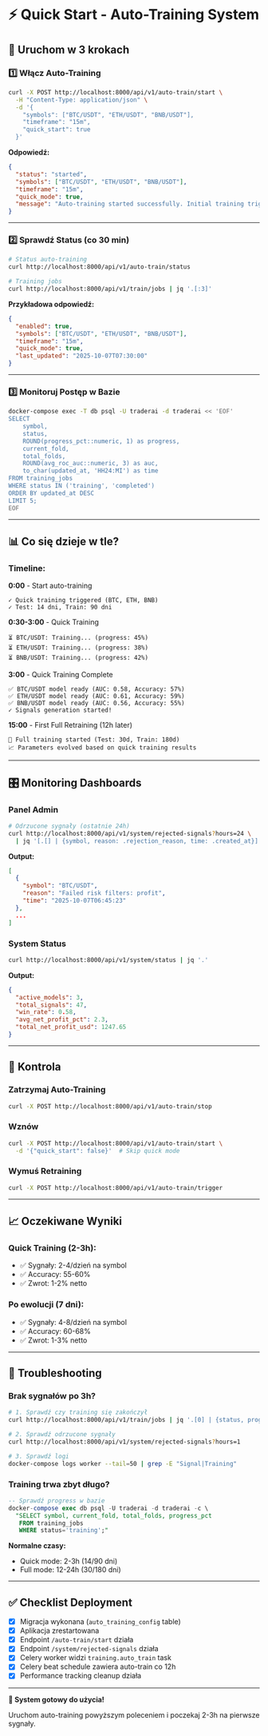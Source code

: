 # ⚡ Quick Start - Auto-Training System

## 🎯 Uruchom w 3 krokach

### 1️⃣ Włącz Auto-Training

```bash
curl -X POST http://localhost:8000/api/v1/auto-train/start \
  -H "Content-Type: application/json" \
  -d '{
    "symbols": ["BTC/USDT", "ETH/USDT", "BNB/USDT"],
    "timeframe": "15m",
    "quick_start": true
  }'
```

**Odpowiedź:**
```json
{
  "status": "started",
  "symbols": ["BTC/USDT", "ETH/USDT", "BNB/USDT"],
  "timeframe": "15m",
  "quick_mode": true,
  "message": "Auto-training started successfully. Initial training triggered."
}
```

---

### 2️⃣ Sprawdź Status (co 30 min)

```bash
# Status auto-training
curl http://localhost:8000/api/v1/auto-train/status

# Training jobs
curl http://localhost:8000/api/v1/train/jobs | jq '.[:3]'
```

**Przykładowa odpowiedź:**
```json
{
  "enabled": true,
  "symbols": ["BTC/USDT", "ETH/USDT", "BNB/USDT"],
  "timeframe": "15m",
  "quick_mode": true,
  "last_updated": "2025-10-07T07:30:00"
}
```

---

### 3️⃣ Monitoruj Postęp w Bazie

```bash
docker-compose exec -T db psql -U traderai -d traderai << 'EOF'
SELECT
    symbol,
    status,
    ROUND(progress_pct::numeric, 1) as progress,
    current_fold,
    total_folds,
    ROUND(avg_roc_auc::numeric, 3) as auc,
    to_char(updated_at, 'HH24:MI') as time
FROM training_jobs
WHERE status IN ('training', 'completed')
ORDER BY updated_at DESC
LIMIT 5;
EOF
```

---

## 📊 Co się dzieje w tle?

### Timeline:

**0:00** - Start auto-training
```
✓ Quick training triggered (BTC, ETH, BNB)
✓ Test: 14 dni, Train: 90 dni
```

**0:30-3:00** - Quick Training
```
⏳ BTC/USDT: Training... (progress: 45%)
⏳ ETH/USDT: Training... (progress: 38%)
⏳ BNB/USDT: Training... (progress: 42%)
```

**3:00** - Quick Training Complete
```
✅ BTC/USDT model ready (AUC: 0.58, Accuracy: 57%)
✅ ETH/USDT model ready (AUC: 0.61, Accuracy: 59%)
✅ BNB/USDT model ready (AUC: 0.56, Accuracy: 55%)
✓ Signals generation started!
```

**15:00** - First Full Retraining (12h later)
```
🔄 Full training started (Test: 30d, Train: 180d)
📈 Parameters evolved based on quick training results
```

---

## 🎛️ Monitoring Dashboards

### Panel Admin

```bash
# Odrzucone sygnały (ostatnie 24h)
curl http://localhost:8000/api/v1/system/rejected-signals?hours=24 \
  | jq '[.[] | {symbol, reason: .rejection_reason, time: .created_at}] | .[:5]'
```

**Output:**
```json
[
  {
    "symbol": "BTC/USDT",
    "reason": "Failed risk filters: profit",
    "time": "2025-10-07T06:45:23"
  },
  ...
]
```

### System Status

```bash
curl http://localhost:8000/api/v1/system/status | jq '.'
```

**Output:**
```json
{
  "active_models": 3,
  "total_signals": 47,
  "win_rate": 0.58,
  "avg_net_profit_pct": 2.3,
  "total_net_profit_usd": 1247.65
}
```

---

## 🔧 Kontrola

### Zatrzymaj Auto-Training

```bash
curl -X POST http://localhost:8000/api/v1/auto-train/stop
```

### Wznów

```bash
curl -X POST http://localhost:8000/api/v1/auto-train/start \
  -d '{"quick_start": false}'  # Skip quick mode
```

### Wymuś Retraining

```bash
curl -X POST http://localhost:8000/api/v1/auto-train/trigger
```

---

## 📈 Oczekiwane Wyniki

### Quick Training (2-3h):
- ✅ Sygnały: 2-4/dzień na symbol
- ✅ Accuracy: 55-60%
- ✅ Zwrot: 1-2% netto

### Po ewolucji (7 dni):
- ✅ Sygnały: 4-8/dzień na symbol
- ✅ Accuracy: 60-68%
- ✅ Zwrot: 1-3% netto

---

## 🚨 Troubleshooting

### Brak sygnałów po 3h?

```bash
# 1. Sprawdź czy training się zakończył
curl http://localhost:8000/api/v1/train/jobs | jq '.[0] | {status, progress_pct}'

# 2. Sprawdź odrzucone sygnały
curl http://localhost:8000/api/v1/system/rejected-signals?hours=1

# 3. Sprawdź logi
docker-compose logs worker --tail=50 | grep -E "Signal|Training"
```

### Training trwa zbyt długo?

```sql
-- Sprawdź progress w bazie
docker-compose exec db psql -U traderai -d traderai -c \
  "SELECT symbol, current_fold, total_folds, progress_pct
   FROM training_jobs
   WHERE status='training';"
```

**Normalne czasy:**
- Quick mode: 2-3h (14/90 dni)
- Full mode: 12-24h (30/180 dni)

---

## ✅ Checklist Deployment

- [x] Migracja wykonana (`auto_training_config` table)
- [x] Aplikacja zrestartowana
- [x] Endpoint `/auto-train/start` działa
- [x] Endpoint `/system/rejected-signals` działa
- [x] Celery worker widzi `training.auto_train` task
- [x] Celery beat schedule zawiera auto-train co 12h
- [x] Performance tracking cleanup działa

---

**🎉 System gotowy do użycia!**

Uruchom auto-training powyższym poleceniem i poczekaj 2-3h na pierwsze sygnały.
